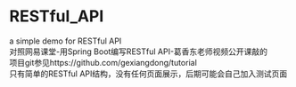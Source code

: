 # RESTful_API
a simple demo for RESTful API<br>
对照网易课堂-用Spring Boot编写RESTful API-葛香东老师视频公开课敲的<br>
项目git参见https://github.com/gexiangdong/tutorial<br>
只有简单的RESTful API结构，没有任何页面展示，后期可能会自己加入测试页面<br>
